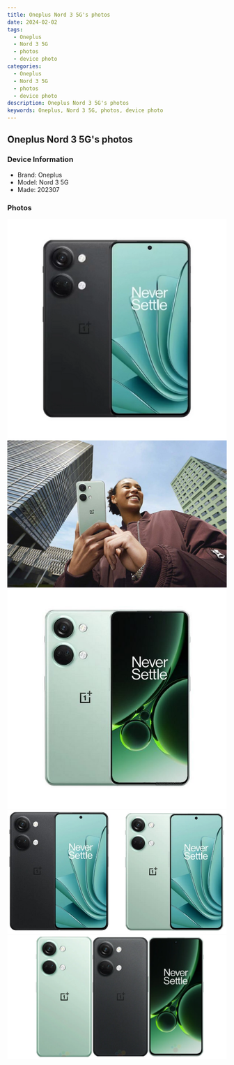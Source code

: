 ```yaml
---
title: Oneplus Nord 3 5G's photos
date: 2024-02-02
tags: 
  - Oneplus
  - Nord 3 5G
  - photos
  - device photo
categories: 
  - Oneplus
  - Nord 3 5G
  - photos
  - device photo
description: Oneplus Nord 3 5G's photos
keywords: Oneplus, Nord 3 5G, photos, device photo
---
```


## Oneplus Nord 3 5G's photos

### Device Information

- Brand: Oneplus
- Model: Nord 3 5G
- Made: 202307

### Photos

![/images/best-assets/devices/oneplus/oneplus-nord-3-5g/1.jpg](/images/best-assets/devices/oneplus/oneplus-nord-3-5g/1.jpg)
![/images/best-assets/devices/oneplus/oneplus-nord-3-5g/2.jpg](/images/best-assets/devices/oneplus/oneplus-nord-3-5g/2.jpg)
![/images/best-assets/devices/oneplus/oneplus-nord-3-5g/3.jpg](/images/best-assets/devices/oneplus/oneplus-nord-3-5g/3.jpg)
![/images/best-assets/devices/oneplus/oneplus-nord-3-5g/4.jpg](/images/best-assets/devices/oneplus/oneplus-nord-3-5g/4.jpg)
![/images/best-assets/devices/oneplus/oneplus-nord-3-5g/5.jpg](/images/best-assets/devices/oneplus/oneplus-nord-3-5g/5.jpg)
